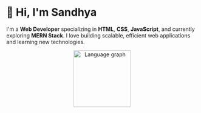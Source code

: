 # 👋 Hi, I'm Sandhya
I'm a **Web Developer** specializing in **HTML**, **CSS**, **JavaScript**, and currently exploring **MERN Stack**. I love building scalable, efficient web applications and learning new technologies.


<div align="center">
<!--   <img src="https://github-readme-stats.vercel.app/api?username=Sandhya-Nishad&locale=en&hide_title=false&layout=compact&card_width=320&langs_count=5&theme=dracula&hide_border=false" height="150" alt="stats graph"/> -->
  <img src="https://github-readme-stats.vercel.app/api/top-langs?username=Sandhya-Nishad&locale=en&hide_title=false&layout=compact&card_width=320&langs_count=5&theme=dracula&hide_border=false" height="150" alt="Language graph"/>
</div>
<!--
**Sandhya-Nishad/Sandhya-Nishad** is a ✨ _special_ ✨ repository because its `README.md` (this file) appears on your GitHub profile.

Here are some ideas to get you started:

- 🔭 I’m currently working on ...
- 🌱 I’m currently learning ...
- 👯 I’m looking to collaborate on ...
- 🤔 I’m looking for help with ...
- 💬 Ask me about ...
- 📫 How to reach me: ...
- 😄 Pronouns: ...
- ⚡ Fun fact: ...
-->

